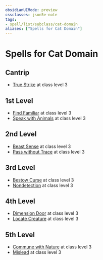 ```yaml
---
obsidianUIMode: preview
cssclasses: json5e-note
tags:
- spell/list/subclass/cat-domain
aliases: ["Spells for Cat Domain"]
---
```

# Spells for Cat Domain

## Cantrip

- [True Strike](true-strike "PHB") at class level 3

## 1st Level

- [Find Familiar](find-familiar "PHB") at class level 3
- [Speak with Animals](speak-with-animals "PHB") at class level 3

## 2nd Level

- [Beast Sense](beast-sense "PHB") at class level 3
- [Pass without Trace](pass-without-trace "PHB") at class level 3

## 3rd Level

- [Bestow Curse](bestow-curse "PHB") at class level 3
- [Nondetection](nondetection "PHB") at class level 3

## 4th Level

- [Dimension Door](dimension-door "PHB") at class level 3
- [Locate Creature](locate-creature "PHB") at class level 3

## 5th Level

- [Commune with Nature](commune-with-nature "PHB") at class level 3
- [Mislead](mislead "PHB") at class level 3